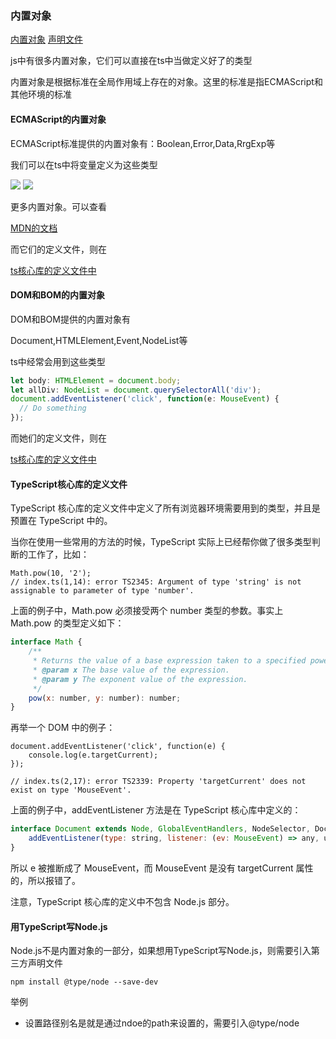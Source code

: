 ### 内置对象
[内置对象](http://ts.xcatliu.com/basics/built-in-objects.html)
[声明文件](http://ts.xcatliu.com/basics/declaration-files.html)

<p>js中有很多内置对象，它们可以直接在ts中当做定义好了的类型</p>

<p>内置对象是根据标准在全局作用域上存在的对象。这里的标准是指ECMAScript和其他环境的标准</p>

#### ECMAScript的内置对象
<p>ECMAScript标准提供的内置对象有：Boolean,Error,Data,RrgExp等</p>
<p>我们可以在ts中将变量定义为这些类型</p>
<img src="@assets/ts/nzhiduixiang1.png"/>
<img src="@assets/ts/nzhiduixiang2.png"/>

<p>更多内置对象。可以查看</p>

[MDN的文档](https://developer.mozilla.org/en-US/docs/Web/JavaScript/Reference/Global_Objects)

<p>而它们的定义文件，则在</p>

[ts核心库的定义文件中](https://github.com/Microsoft/TypeScript/tree/main/src/lib)

#### DOM和BOM的内置对象
<p>DOM和BOM提供的内置对象有</p>

<p>Document,HTMLElement,Event,NodeList等</p>
ts中经常会用到这些类型

```JavaScript
let body: HTMLElement = document.body;
let allDiv: NodeList = document.querySelectorAll('div');
document.addEventListener('click', function(e: MouseEvent) {
  // Do something
});
```
<p>而她们的定义文件，则在</p>

[ts核心库的定义文件中](https://github.com/Microsoft/TypeScript/tree/main/src/lib)

#### TypeScript核心库的定义文件
<p>TypeScript 核心库的定义文件中定义了所有浏览器环境需要用到的类型，并且是预置在 TypeScript 中的。</p>

<p>当你在使用一些常用的方法的时候，TypeScript 实际上已经帮你做了很多类型判断的工作了，比如：</p>

```
Math.pow(10, '2');
// index.ts(1,14): error TS2345: Argument of type 'string' is not assignable to parameter of type 'number'.
```
<p>上面的例子中，Math.pow 必须接受两个 number 类型的参数。事实上 Math.pow 的类型定义如下：</p>

```JavaScript
interface Math {
    /**
     * Returns the value of a base expression taken to a specified power.
     * @param x The base value of the expression.
     * @param y The exponent value of the expression.
     */
    pow(x: number, y: number): number;
}
```
再举一个 DOM 中的例子：

```
document.addEventListener('click', function(e) {
    console.log(e.targetCurrent);
});

// index.ts(2,17): error TS2339: Property 'targetCurrent' does not exist on type 'MouseEvent'.
```
上面的例子中，addEventListener 方法是在 TypeScript 核心库中定义的：

```JavaScript
interface Document extends Node, GlobalEventHandlers, NodeSelector, DocumentEvent {
    addEventListener(type: string, listener: (ev: MouseEvent) => any, useCapture?: boolean): void;
}
```
<p>所以 e 被推断成了 MouseEvent，而 MouseEvent 是没有 targetCurrent 属性的，所以报错了。<br/>

注意，TypeScript 核心库的定义中不包含 Node.js 部分。</p>

#### 用TypeScript写Node.js
<p>Node.js不是内置对象的一部分，如果想用TypeScript写Node.js，则需要引入第三方声明文件</p>

```
npm install @type/node --save-dev
```
举例
* 设置路径别名是就是通过ndoe的path来设置的，需要引入@type/node